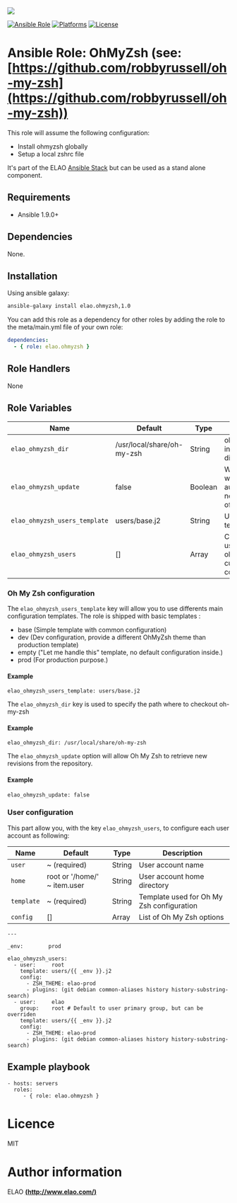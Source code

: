 <img src="http://www.elao.com/images/corpo/logo_red_small.png"/>

[![Ansible Role](https://img.shields.io/ansible/role/5542.svg?style=plastic)](https://galaxy.ansible.com/list#/roles/5542) [![Platforms](https://img.shields.io/badge/platforms-debian-lightgrey.svg?style=plastic)](#) [![License](http://img.shields.io/:license-mit-lightgrey.svg?style=plastic)](#)

# Ansible Role: OhMyZsh (see: [https://github.com/robbyrussell/oh-my-zsh](https://github.com/robbyrussell/oh-my-zsh))

This role will assume the following configuration:
- Install ohmyzsh globally
- Setup a local zshrc file

It's part of the ELAO [Ansible Stack](http://www.manalas.com) but can be used as a stand alone component.

## Requirements

- Ansible 1.9.0+

## Dependencies

None.

## Installation

Using ansible galaxy:

```bash
ansible-galaxy install elao.ohmyzsh,1.0
```
You can add this role as a dependency for other roles by adding the role to the meta/main.yml file of your own role:

```yaml
dependencies:
  - { role: elao.ohmyzsh }
```

## Role Handlers

None

## Role Variables

| Name                          | Default                    | Type      |Description                                                      |
|------------------------------ |--------------------------- |---------- |---------------------------------------------------------------- |
| `elao_ohmyzsh_dir`            | /usr/local/share/oh-my-zsh | String    | ohMyZsh installation directory                                  |
| `elao_ohmyzsh_update`         | false                      | Boolean   | Whether or not we should auto retrieve new revision of ohMyZsh  |
| `elao_ohmyzsh_users_template` | users/base.j2              | String    | User config template                                            |
| `elao_ohmyzsh_users`          | []                         | Array     | Collection of users with ohMyZsh custom configurations.         |

### Oh My Zsh configuration

The `elao_ohmyzsh_users_template` key will allow you to use differents main configuration templates. The role is shipped with basic templates :

- base (Simple template with common configuration)
- dev (Dev configuration, provide a different OhMyZsh theme than production template)
- empty ("Let me handle this" template, no default configuration inside.)
- prod (For production purpose.)

#### Example

```
elao_ohmyzsh_users_template: users/base.j2
```

The `elao_ohmyzsh_dir` key is used to specify the path where to checkout oh-my-zsh

#### Example

```
elao_ohmyzsh_dir: /usr/local/share/oh-my-zsh
```

The `elao_ohmyzsh_update` option will allow Oh My Zsh to retrieve new revisions from the repository.

#### Example

```
elao_ohmyzsh_update: false
```

### User configuration

This part allow you, with the key `elao_ohmyzsh_users`, to configure each user account as following:

| Name      | Default                      | Type       | Description                               |
|-----------|----------------------------- |----------- |------------------------------------------ |
| `user`    | ~ (required)                 | String     | User account name                         |
| `home`    | root or '/home/' ~ item.user | String     | User account home directory               |
| `template`| ~ (required)                 | String     | Template used for Oh My Zsh configuration |
| `config`  | []                           | Array      | List of Oh My Zsh options                 |

```
---

_env:        prod

elao_ohmyzsh_users:
  - user:     root
    template: users/{{ _env }}.j2
    config:
      - ZSH_THEME: elao-prod
      - plugins: (git debian common-aliases history history-substring-search)
  - user:     elao
    group:    root # Default to user primary group, but can be overriden
    template: users/{{ _env }}.j2
    config:
      - ZSH_THEME: elao-prod
      - plugins: (git debian common-aliases history history-substring-search)
```

## Example playbook

    - hosts: servers
      roles:
         - { role: elao.ohmyzsh }

# Licence

MIT

# Author information

ELAO [**(http://www.elao.com/)**](http://www.elao.com)
